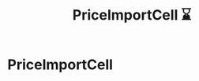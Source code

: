 ﻿---
layout: default
title: PriceImportCell ⌛
parent: Classes
---

# PriceImportCell

|   |
|:---|

